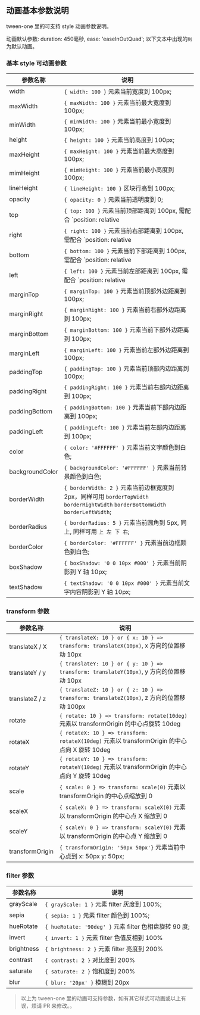 ## 动画基本参数说明

tween-one 里的可支持 style 动画参数说明。

动画默认参数: duration: 450毫秒, ease: 'easeInOutQuad'; 以下文本中出现的`到`为默认动画。

### 基本 style 可动画参数

|     参数名称       |    	说明     |
|-------------------|---------------------|
|   width           |  `{ width: 100 }` 元素当前宽度到 100px; |
|   maxWidth        |  `{ maxWidth: 100 }` 元素当前最大宽度到 100px; |
|   minWidth        |  `{ minWidth: 100 }` 元素当前最小宽度到 100px; |
|   height          |  `{ height: 100 }` 元素当前高度到 100px; |
|   maxHeight       |  `{ maxHeight: 100 }` 元素当前最大高度到 100px; |
|   mimHeight       |  `{ mimHeight: 100 }` 元素当前最小高度到 100px; |
|   lineHeight      |  `{ lineHeight: 100 }` 区块行高到 100px; |
|   opacity         |  `{ opacity: 0 }` 元素当前透明度到 0; |
|   top             |  `{ top: 100 }` 元素当前顶部距离到 100px, 需配合 `position: relative | absolute`; |
|   right           | `{ right: 100 }` 元素当前右部距离到 100px, 需配合 `position: relative | absolute`;  |
|   bottom          | `{ bottom: 100 }` 元素当前下部距离到 100px, 需配合 `position: relative | absolute`;  |
|   left            | `{ left: 100 }` 元素当前左部距离到 100px, 需配合 `position: relative | absolute`;  |
|   marginTop       | `{ marginTop: 100 }` 元素当前顶部外边距离到 100px;  |
|   marginRight     | `{ marginRight: 100 }` 元素当前右部外边距离到 100px;  |
|   marginBottom    | `{ marginBottom: 100 }` 元素当前下部外边距离到 100px;  |
|   marginLeft      | `{ marginLeft: 100 }` 元素当前左部外边距离到 100px;  |
|   paddingTop      | `{ paddingTop: 100 }` 元素当前顶部内边距离到 100px;  |
|   paddingRight    | `{ paddingRight: 100 }` 元素当前右部内边距离到 100px;  |
|   paddingBottom   | `{ paddingBottom: 100 }` 元素当前下部内边距离到 100px;  |
|   paddingLeft     | `{ paddingLeft: 100 }` 元素当前左部内边距离到 100px;  |
|   color           | `{ color: '#FFFFFF' }` 元素当前文字颜色到白色;   |
|  backgroundColor  | `{ backgroundColor: '#FFFFFF' }` 元素当前背景颜色到白色; |
|   borderWidth     | `{ borderWidth: 2 }` 元素当前边框宽度到 2px，同样可用 `borderTopWidth` `borderRightWidth` `borderBottomWidth` `borderLeftWidth`; |
|   borderRadius    | `{ borderRadius: 5 }` 元素当前圆角到 5px, 同上, 同样可用 `上 左 下 右`;  |
|   borderColor     | `{ borderColor: '#FFFFFF' }` 元素当前边框颜色到白色; |
|   boxShadow       | `{ boxShadow: '0 0 10px #000' }` 元素当前阴影到 Y 轴 10px; |
|   textShadow      | `{ textShadow: '0 0 10px #000' }` 元素当前文字内容阴影到 Y 轴 10px; |


### transform 参数

|     参数名称       |    	说明     |
|-------------------|---------------------|
|   translateX / X  | `{ translateX: 10 } or { x: 10 } => transform: translateX(10px)`, x 方向的位置移动 10px |
|   translateY / y  | `{ translateY: 10 } or { y: 10 } => transform: translateY(10px)`, y 方向的位置移动 10px |
|   translateZ / z  | `{ translateZ: 10 } or { z: 10 } => transform: translateZ(10px)`, z 方向的位置移动 100px |
|   rotate          | `{ rotate: 10 } => transform: rotate(10deg)` 元素以 transformOrigin 的中心点旋转 10deg |
|   rotateX         | `{ rotateX: 10 } => transform: rotateX(10deg)` 元素以 transformOrigin 的中心点向 X 旋转 10deg |
|   rotateY         | `{ rotateY: 10 } => transform: rotateY(10deg)` 元素以 transformOrigin 的中心点向 Y 旋转 10deg |
|   scale           | `{ scale: 0 } => transform: scale(0)` 元素以 transformOrigin 的中心点缩放到 0 |
|   scaleX          | `{ scaleX: 0 } => transform: scaleX(0)` 元素以 transformOrigin 的中心点 X 缩放到 0 |
|   scaleY          | `{ scaleY: 0 } => transform: scaleY(0)` 元素以 transformOrigin 的中心点 Y 缩放到 0 |
|   transformOrigin | `{ transformOrigin: '50px 50px'}` 元素当前中心点到 x: 50px y: 50px; |

### filter 参数 

|     参数名称       |    	说明     |
|-------------------|---------------------|
|   grayScale       | `{ grayScale: 1 }` 元素 filter 灰度到 100%; |
|   sepia           | `{ sepia: 1 }` 元素 filter 颜色到 100%; |
|   hueRotate       | `{ hueRotate: '90deg' }` 元素 filter 色相盘旋转 90 度; |
|   invert          | `{ invert: 1 }` 元素 filter 色值反相到 100% |
|   brightness      | `{ brightness: 2 }` 元素 filter 亮度到 200% |
|   contrast        | `{ contrast: 2 }` 对比度到 200% |
|   saturate        | `{ saturate: 2 }` 饱和度到 200% |
|   blur            | `{ blur: '20px' }` 模糊到 20px |

> 以上为 tween-one 里的动画可支持参数，如有其它样式可动画或以上有误，烦请 PR 来修改。。

